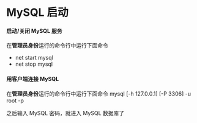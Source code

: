 # MySQL 启动

#### 启动/关闭 MySQL 服务
在**管理员身份**运行的命令行中运行下面命令
- net start mysql
- net stop mysql

#### 用客户端连接 MySQL
在**管理员身份**运行的命令行中运行下面命令
mysql [-h 127.0.0.1] [-P 3306] -u root -p

之后输入 MySQL 密码，就进入 MySQL 数据库了